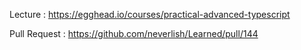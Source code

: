 Lecture : https://egghead.io/courses/practical-advanced-typescript

Pull Request : https://github.com/neverlish/Learned/pull/144
